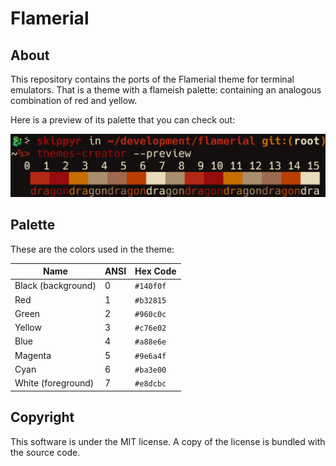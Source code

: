 # Flamerial
## About
This repository contains the ports of the Flamerial theme for terminal
emulators. That is a theme with a flameish palette: containing an
analogous combination of red and yellow.

Here is a preview of its palette that you can check out:

![](preview.png)

## Palette
These are the colors used in the theme:

| Name                | ANSI | Hex Code  |
| ------------------- | ---- | --------- |
| Black (background)  | 0    | `#140f0f` |
| Red                 | 1    | `#b32815` |
| Green               | 2    | `#960c0c` |
| Yellow              | 3    | `#c76e02` |
| Blue                | 4    | `#a88e6e` |
| Magenta             | 5    | `#9e6a4f` |
| Cyan                | 6    | `#ba3e00` |
| White (foreground)  | 7    | `#e8dcbc` |

## Copyright
This software is under the MIT license. A copy of the license is bundled with
the source code.
